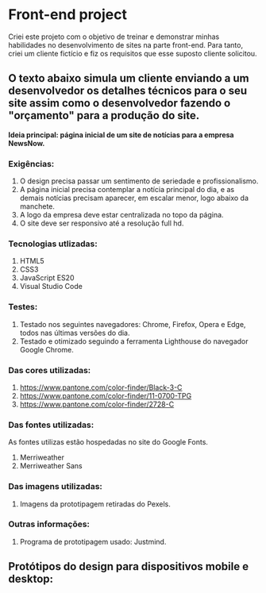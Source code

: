 # Front-end project
Criei este projeto com o objetivo de treinar e demonstrar minhas habilidades no desenvolvimento de sites na parte front-end. Para tanto, criei um cliente fictício e fiz os requisitos que esse suposto cliente solicitou.

## O texto abaixo simula um cliente enviando a um desenvolvedor os detalhes técnicos para o seu site assim como o desenvolvedor fazendo o "orçamento" para a produção do site.

**Ideia principal: página inicial de um site de notícias para a empresa NewsNow.**

### Exigências:
1.	O design precisa passar um sentimento de seriedade e profissionalismo.
2.	A página inicial precisa contemplar a notícia principal do dia, e as demais notícias precisam aparecer, em escalar menor, logo abaixo da manchete.
3.	A logo da empresa deve estar centralizada no topo da página.
4.	O site deve ser responsivo até a resolução full hd.

### Tecnologias utlizadas:
1.	HTML5
2.	CSS3
3.	JavaScript ES20
4.	Visual Studio Code

### Testes:
1.	Testado nos seguintes navegadores: Chrome, Firefox, Opera e Edge, todos nas últimas versões do dia.
2.	Testado e otimizado seguindo a ferramenta Lighthouse do navegador Google Chrome.

### Das cores utilizadas:
1.	https://www.pantone.com/color-finder/Black-3-C
2.	https://www.pantone.com/color-finder/11-0700-TPG
3.	https://www.pantone.com/color-finder/2728-C

### Das fontes utilizadas:
As fontes utilizas estão hospedadas no site do Google Fonts.
1.	Merriweather
2.	Merriweather Sans

### Das imagens utilizadas:
1.	Imagens da prototipagem retiradas do Pexels.

### Outras informações:
1. Programa de prototipagem usado: Justmind.

## Protótipos do design para dispositivos mobile e desktop:

